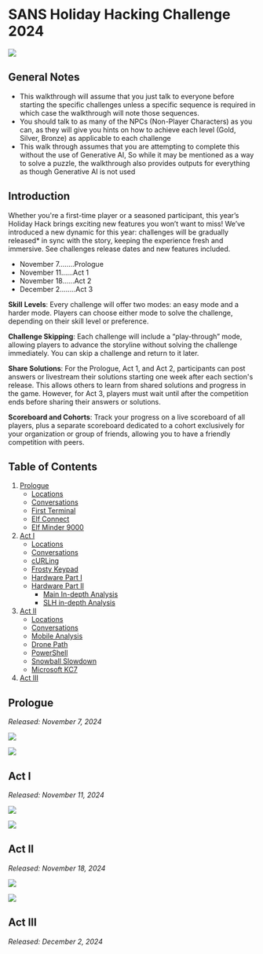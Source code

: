 # SANS Holiday Hacking Challenge 2024

![](../Assets/images/holiday-hack-challenge-2024-sans-logo.png)

## General Notes
- This walkthrough will assume that you just talk to everyone before starting the specific challenges unless a specific sequence is required in which case the walkthrough will note those sequences.
- You should talk to as many of the NPCs (Non-Player Characters) as you can, as they will give you hints on how to achieve each level (Gold, Silver, Bronze) as applicable to each challenge
- This walk through assumes that you are attempting to complete this without the use of Generative AI, So while it may be mentioned as a way to solve a puzzle, the walkthrough also provides outputs for everything as though Generative AI is not used
## Introduction
Whether you're a first-time player or a seasoned participant, this year’s Holiday Hack brings exciting new features you won’t want to miss! We’ve introduced a new dynamic for this year: challenges will be gradually released* in sync with the story, keeping the experience fresh and immersive. See challenges release dates and new features included.

- November 7........Prologue
- November 11......Act 1
- November 18......Act 2
- December 2........Act 3

**Skill** **Levels**: Every challenge will offer two modes: an easy mode and a harder mode. Players can choose either mode to solve the challenge, depending on their skill level or preference.

**Challenge Skipping**: Each challenge will include a “play-through” mode, allowing players to advance the storyline without solving the challenge immediately. You can skip a challenge and return to it later.

**Share Solutions**: For the Prologue, Act 1, and Act 2, participants can post answers or livestream their solutions starting one week after each section's release. This allows others to learn from shared solutions and progress in the game. However, for Act 3, players must wait until after the competition ends before sharing their answers or solutions.

**Scoreboard and Cohorts**: Track your progress on a live scoreboard of all players, plus a separate scoreboard dedicated to a cohort exclusively for your organization or group of friends, allowing you to have a friendly competition with peers.

## Table of Contents
1. [Prologue](#prologue)
    - [Locations](Acts/Prologue/Locations.md)
    - [Conversations](Acts/Prologue/Conversations.md)
    - [First Terminal](Acts/Prologue/First%20Terminal.md)
    - [Elf Connect](Acts/Prologue/Elf%20Connect.md)
    - [Elf Minder 9000](Acts/Prologue/Elf%20Minder%209000.md)
1. [Act I ](#act-i)
	- [Locations](Acts/Act%20I/Locations.md)
	- [Conversations](Acts/Act%20I/Conversations.md)
	- [cURLing](Acts/Act%20I/cURLing.md)
	- [Frosty Keypad](Acts/Act%20I/Frosty%20Keypad.md)
	- [Hardware Part I](Acts/Act%20I/Hardware%20Part%20I.md)
	- [Hardware Part II](Acts/Act%20I/Hardware%20Part%20II.md)
		- [Main In-depth Analysis](../Supporting/act1/hardware-part-2/Main%20In-depth%20Analysis.md)
		- [SLH in-depth Analysis](../Supporting/act1/hardware-part-2/SLH%20in-depth%20Analysis.md)
1. [Act II](#act-ii)
	- [Locations](Acts/Act%20II/Locations.md)
	- [Conversations](Acts/Act%20II/Conversations.md)
	- [Mobile Analysis](Acts/Act%20II/Mobile%20Analysis.md)
	- [Drone Path](Acts/Act%20II/Drone%20Path.md)
	- [PowerShell](Acts/Act%20II/PowerShell.md)
	- [Snowball Slowdown](Acts/Act%20II/Snowball%20Slowdown.md)
	- [Microsoft KC7](Acts/Act%20II/Microsoft%20KC7.md)
2. [Act III](#act-iii)


## Prologue
_*Released: November 7, 2024*_

![](../Assets/images/prologue/prologue-story-indicator-from-menu.png)

![](../Assets/images/2024-hhc-prologue-achievements.png)
## Act I
_*Released: November 11, 2024*_

![](../Assets/images/act1/act1-story-indicator-from-menu.png)

![](../Assets/images/2024-hhc-act-1-achievements.png)
## Act II
_*Released: November 18, 2024*_

![](../Assets/images/act2/act2-story-indicator-from-menu.png)

![](../Assets/images/2024-hhc-act-2-achievements.png)
## Act III
_*Released: December 2, 2024*_
